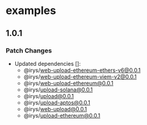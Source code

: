 # examples

## 1.0.1

### Patch Changes

- Updated dependencies []:
  - @irys/web-upload-ethereum-ethers-v6@0.0.1
  - @irys/web-upload-ethereum-viem-v2@0.0.1
  - @irys/web-upload-ethereum@0.0.1
  - @irys/upload-solana@0.0.1
  - @irys/upload@0.0.1
  - @irys/upload-aptos@0.0.1
  - @irys/web-upload@0.0.1
  - @irys/upload-ethereum@0.0.1
